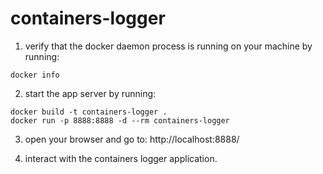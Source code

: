 # containers-logger

1. verify that the docker daemon process is running on your machine by running:
```
docker info
```

2. start the app server by running:
```
docker build -t containers-logger .
docker run -p 8888:8888 -d --rm containers-logger
```

3. open your browser and go to: http://localhost:8888/

4. interact with the containers logger application.